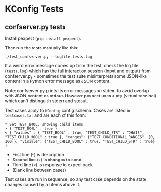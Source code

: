 # KConfig Tests

## confserver.py tests

Install pexpect (`pip install pexpect`).

Then run the tests manually like this:

```
./test_confserver.py --logfile tests.log
```

If a weird error message comes up from the test, check the log file (`tests.log`) which has the full interaction session (input and output) from confserver.py - sometimes the test suite misinterprets some JSON-like content in a Python error message as JSON content.

Note: confserver.py prints its error messages on stderr, to avoid overlap with JSON content on stdout. However pexpect uses a pty (virtual terminal) which can't distinguish stderr and stdout.

Test cases apply to `KConfig` config schema. Cases are listed in `testcases.txt` and are each of this form:

```
* Set TEST_BOOL, showing child items
> { "TEST_BOOL" : true }
< { "values" : { "TEST_BOOL" : true, "TEST_CHILD_STR" : "OHAI!", "TEST_CHILD_BOOL" : true }, "ranges": {"TEST_CONDITIONAL_RANGES": [0, 100]}, "visible": {"TEST_CHILD_BOOL" : true, "TEST_CHILD_STR" : true} }

```

* First line (`*`) is description
* Second line (`>`) is changes to send
* Third line (`<`) is response to expect back
* (Blank line between cases)

Test cases are run in sequence, so any test case depends on the state changes caused by all items above it.

